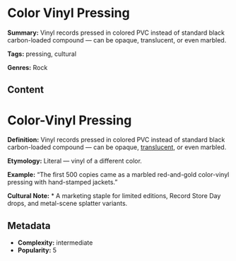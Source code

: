 # Color Vinyl Pressing

**Summary:** Vinyl records pressed in colored PVC instead of standard black carbon-loaded compound — can be opaque, translucent, or even marbled.

**Tags:** pressing, cultural

**Genres:** Rock

## Content

# Color-Vinyl Pressing

**Definition:** Vinyl records pressed in colored PVC instead of standard black carbon-loaded compound — can be opaque, [translucent](../t/translucent-vinyl-variant.md), or even marbled.

**Etymology:** Literal — vinyl of a different color.

**Example:** “The first 500 copies came as a marbled red-and-gold color-vinyl pressing with hand-stamped jackets.”

**Cultural Note:** * A marketing staple for limited editions, Record Store Day drops, and metal-scene splatter variants.

## Metadata

- **Complexity:** intermediate
- **Popularity:** 5
